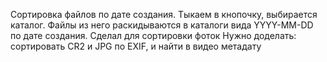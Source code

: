 Сортировка файлов по дате создания. Тыкаем в кнопочку, выбирается каталог.
Файлы из него раскидываются в каталоги вида YYYY-MM-DD по дате создания.
Сделал для сортировки фоток
Нужно доделать: сортировать CR2 и JPG по EXIF, и найти в видео метадату